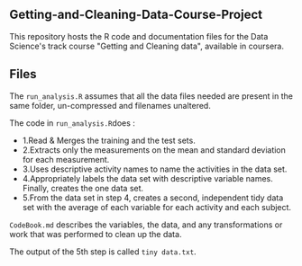 ## Getting-and-Cleaning-Data-Course-Project

This repository hosts the R code and documentation files for the Data Science's track course "Getting and Cleaning data", available in coursera.


## Files

The `run_analysis.R` assumes that all the data files needed are present in the same folder, un-compressed and filenames unaltered.

The code in `run_analysis.R`does :
 * 1.Read & Merges the training and the test sets. 
 * 2.Extracts only the measurements on the mean and standard deviation for each measurement.
 * 3.Uses descriptive activity names to name the activities in the data set.
 * 4.Appropriately labels the data set with descriptive variable names.  Finally, creates the one data set.
 * 5.From the data set in step 4, creates a second, independent tidy data set with the average of each variable for each activity and each subject.



`CodeBook.md` describes the variables, the data, and any transformations or work that was performed to clean up the data.


The output of the 5th step is called `tiny data.txt`. 